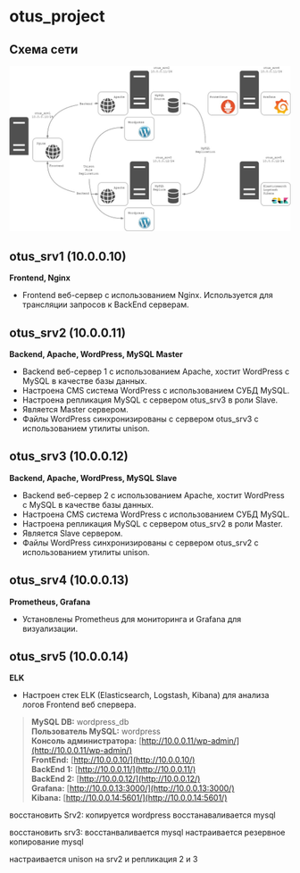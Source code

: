 # otus_project
## Схема сети

![image](network.jpg)


## otus_srv1 (10.0.0.10)
**Frontend, Nginx**
- Frontend веб-сервер с использованием Nginx. Используется для трансляции запросов к BackEnd серверам.

## otus_srv2 (10.0.0.11)
**Backend, Apache, WordPress, MySQL Master**
- Backend веб-сервер 1 с использованием Apache, хостит WordPress с MySQL в качестве базы данных.
- Настроена CMS система WordPress с использованием СУБД MySQL.
- Настроена репликация MySQL с сервером otus_srv3 в роли Slave.
- Является Master сервером.
- Файлы WordPress синхронизированы с сервером otus_srv3 с использованием утилиты unison.

## otus_srv3 (10.0.0.12)
**Backend, Apache, WordPress, MySQL Slave**
- Backend веб-сервер 2 с использованием Apache, хостит WordPress с MySQL в качестве базы данных.
- Настроена CMS система WordPress с использованием СУБД MySQL.
- Настроена репликация MySQL с сервером otus_srv2 в роли Master.
- Является Slave сервером.
- Файлы WordPress синхронизированы с сервером otus_srv2 с использованием утилиты unison.

## otus_srv4 (10.0.0.13)
**Prometheus, Grafana**
- Установлены Prometheus для мониторинга и Grafana для визуализации.

## otus_srv5 (10.0.0.14)
**ELK**
- Настроен стек ELK (Elasticsearch, Logstash, Kibana) для анализа логов Frontend веб спервера.




>**MySQL DB:** wordpress_db  
>**Пользователь MySQL:** wordpress  
>**Консоль администратора:** [http://10.0.0.11/wp-admin/](http://10.0.0.11/wp-admin/)  
>**FrontEnd:** [http://10.0.0.10/](http://10.0.0.10/)  
>**BackEnd 1:** [http://10.0.0.11/](http://10.0.0.11/)  
>**BackEnd 2:** [http://10.0.0.12/](http://10.0.0.12/)  
>**Grafana:** [http://10.0.0.13:3000/](http://10.0.0.13:3000/)  
>**Kibana:** [http://10.0.0.14:5601/](http://10.0.0.14:5601/)  




восстановить Srv2:
копируется wordpress
восстанаваливается mysql

восстановить srv3:
восстанваливается mysql
настраивается резервное копирование mysql

настраивается unison на srv2 и репликация 2 и 3

